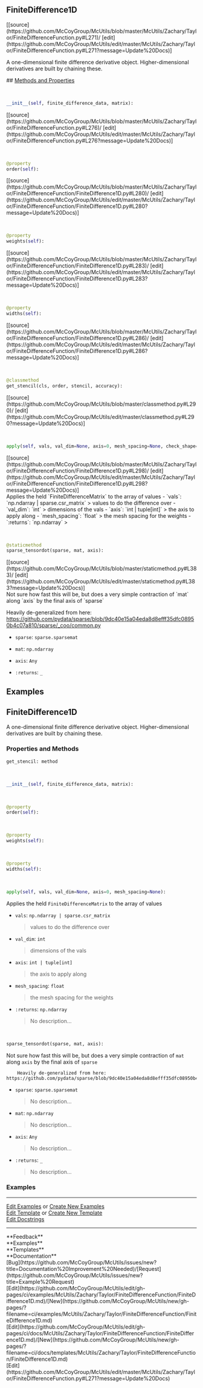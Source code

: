## <a id="McUtils.Zachary.Taylor.FiniteDifferenceFunction.FiniteDifference1D">FiniteDifference1D</a> 

<div class="docs-source-link" markdown="1">
[[source](https://github.com/McCoyGroup/McUtils/blob/master/McUtils/Zachary/Taylor/FiniteDifferenceFunction.py#L271)/
[edit](https://github.com/McCoyGroup/McUtils/edit/master/McUtils/Zachary/Taylor/FiniteDifferenceFunction.py#L271?message=Update%20Docs)]
</div>

A one-dimensional finite difference derivative object.
Higher-dimensional derivatives are built by chaining these.







<div class="collapsible-section">
 <div class="collapsible-section collapsible-section-header" markdown="1">
## <a class="collapse-link" data-toggle="collapse" href="#methods" markdown="1"> Methods and Properties</a> <a class="float-right" data-toggle="collapse" href="#methods"><i class="fa fa-chevron-down"></i></a>
 </div>
 <div class="collapsible-section collapsible-section-body collapse " id="methods" markdown="1">
 
<a id="McUtils.Zachary.Taylor.FiniteDifferenceFunction.FiniteDifference1D.__init__" class="docs-object-method">&nbsp;</a> 
```python
__init__(self, finite_difference_data, matrix): 
```
<div class="docs-source-link" markdown="1">
[[source](https://github.com/McCoyGroup/McUtils/blob/master/McUtils/Zachary/Taylor/FiniteDifferenceFunction.py#L276)/
[edit](https://github.com/McCoyGroup/McUtils/edit/master/McUtils/Zachary/Taylor/FiniteDifferenceFunction.py#L276?message=Update%20Docs)]
</div>


<a id="McUtils.Zachary.Taylor.FiniteDifferenceFunction.FiniteDifference1D.order" class="docs-object-method">&nbsp;</a> 
```python
@property
order(self): 
```
<div class="docs-source-link" markdown="1">
[[source](https://github.com/McCoyGroup/McUtils/blob/master/McUtils/Zachary/Taylor/FiniteDifferenceFunction/FiniteDifference1D.py#L280)/
[edit](https://github.com/McCoyGroup/McUtils/edit/master/McUtils/Zachary/Taylor/FiniteDifferenceFunction/FiniteDifference1D.py#L280?message=Update%20Docs)]
</div>


<a id="McUtils.Zachary.Taylor.FiniteDifferenceFunction.FiniteDifference1D.weights" class="docs-object-method">&nbsp;</a> 
```python
@property
weights(self): 
```
<div class="docs-source-link" markdown="1">
[[source](https://github.com/McCoyGroup/McUtils/blob/master/McUtils/Zachary/Taylor/FiniteDifferenceFunction/FiniteDifference1D.py#L283)/
[edit](https://github.com/McCoyGroup/McUtils/edit/master/McUtils/Zachary/Taylor/FiniteDifferenceFunction/FiniteDifference1D.py#L283?message=Update%20Docs)]
</div>


<a id="McUtils.Zachary.Taylor.FiniteDifferenceFunction.FiniteDifference1D.widths" class="docs-object-method">&nbsp;</a> 
```python
@property
widths(self): 
```
<div class="docs-source-link" markdown="1">
[[source](https://github.com/McCoyGroup/McUtils/blob/master/McUtils/Zachary/Taylor/FiniteDifferenceFunction/FiniteDifference1D.py#L286)/
[edit](https://github.com/McCoyGroup/McUtils/edit/master/McUtils/Zachary/Taylor/FiniteDifferenceFunction/FiniteDifference1D.py#L286?message=Update%20Docs)]
</div>


<a id="McUtils.Zachary.Taylor.FiniteDifferenceFunction.FiniteDifference1D.get_stencil" class="docs-object-method">&nbsp;</a> 
```python
@classmethod
get_stencil(cls, order, stencil, accuracy): 
```
<div class="docs-source-link" markdown="1">
[[source](https://github.com/McCoyGroup/McUtils/blob/master/classmethod.py#L290)/
[edit](https://github.com/McCoyGroup/McUtils/edit/master/classmethod.py#L290?message=Update%20Docs)]
</div>


<a id="McUtils.Zachary.Taylor.FiniteDifferenceFunction.FiniteDifference1D.apply" class="docs-object-method">&nbsp;</a> 
```python
apply(self, vals, val_dim=None, axis=0, mesh_spacing=None, check_shape=True): 
```
<div class="docs-source-link" markdown="1">
[[source](https://github.com/McCoyGroup/McUtils/blob/master/McUtils/Zachary/Taylor/FiniteDifferenceFunction/FiniteDifference1D.py#L298)/
[edit](https://github.com/McCoyGroup/McUtils/edit/master/McUtils/Zachary/Taylor/FiniteDifferenceFunction/FiniteDifference1D.py#L298?message=Update%20Docs)]
</div>
Applies the held `FiniteDifferenceMatrix` to the array of values
  - `vals`: `np.ndarray | sparse.csr_matrix`
    > values to do the difference over
  - `val_dim`: `int`
    > dimensions of the vals
  - `axis`: `int | tuple[int]`
    > the axis to apply along
  - `mesh_spacing`: `float`
    > the mesh spacing for the weights
  - `:returns`: `np.ndarray`
    >


<a id="McUtils.Zachary.Taylor.FiniteDifferenceFunction.FiniteDifference1D.sparse_tensordot" class="docs-object-method">&nbsp;</a> 
```python
@staticmethod
sparse_tensordot(sparse, mat, axis): 
```
<div class="docs-source-link" markdown="1">
[[source](https://github.com/McCoyGroup/McUtils/blob/master/staticmethod.py#L383)/
[edit](https://github.com/McCoyGroup/McUtils/edit/master/staticmethod.py#L383?message=Update%20Docs)]
</div>
Not sure how fast this will be, but does a very simple contraction of `mat` along `axis` by the final axis of `sparse`

Heavily de-generalized from here: https://github.com/pydata/sparse/blob/9dc40e15a04eda8d8efff35dfc08950b4c07a810/sparse/_coo/common.py
  - `sparse`: `sparse.sparsemat`
    > 
  - `mat`: `np.ndarray`
    > 
  - `axis`: `Any`
    > 
  - `:returns`: `_`
    >
 </div>
</div>




## Examples
## <a id="McUtils.Zachary.Taylor.FiniteDifferenceFunction.FiniteDifference1D">FiniteDifference1D</a>
A one-dimensional finite difference derivative object.
Higher-dimensional derivatives are built by chaining these.

### Properties and Methods
```python
get_stencil: method
```
<a id="McUtils.Zachary.Taylor.FiniteDifferenceFunction.FiniteDifference1D.__init__" class="docs-object-method">&nbsp;</a>
```python
__init__(self, finite_difference_data, matrix): 
```

<a id="McUtils.Zachary.Taylor.FiniteDifferenceFunction.FiniteDifference1D.order" class="docs-object-method">&nbsp;</a>
```python
@property
order(self): 
```

<a id="McUtils.Zachary.Taylor.FiniteDifferenceFunction.FiniteDifference1D.weights" class="docs-object-method">&nbsp;</a>
```python
@property
weights(self): 
```

<a id="McUtils.Zachary.Taylor.FiniteDifferenceFunction.FiniteDifference1D.widths" class="docs-object-method">&nbsp;</a>
```python
@property
widths(self): 
```

<a id="McUtils.Zachary.Taylor.FiniteDifferenceFunction.FiniteDifference1D.apply" class="docs-object-method">&nbsp;</a>
```python
apply(self, vals, val_dim=None, axis=0, mesh_spacing=None): 
```
Applies the held `FiniteDifferenceMatrix` to the array of values
- `vals`: `np.ndarray | sparse.csr_matrix`
    >values to do the difference over
- `val_dim`: `int`
    >dimensions of the vals
- `axis`: `int | tuple[int]`
    >the axis to apply along
- `mesh_spacing`: `float`
    >the mesh spacing for the weights
- `:returns`: `np.ndarray`
    >No description...

<a id="McUtils.Zachary.Taylor.FiniteDifferenceFunction.FiniteDifference1D.sparse_tensordot" class="docs-object-method">&nbsp;</a>
```python
sparse_tensordot(sparse, mat, axis): 
```
Not sure how fast this will be, but does a very simple contraction of `mat` along `axis` by the final axis of `sparse`

        Heavily de-generalized from here: https://github.com/pydata/sparse/blob/9dc40e15a04eda8d8efff35dfc08950b4c07a810/sparse/_coo/common.py
- `sparse`: `sparse.sparsemat`
    >No description...
- `mat`: `np.ndarray`
    >No description...
- `axis`: `Any`
    >No description...
- `:returns`: `_`
    >No description...

### Examples


___

[Edit Examples](https://github.com/McCoyGroup/References/edit/gh-pages/Documentation/examples/McUtils/Zachary/Taylor/FiniteDifferenceFunction/FiniteDifference1D.md) or 
[Create New Examples](https://github.com/McCoyGroup/References/new/gh-pages/?filename=Documentation/examples/McUtils/Zachary/Taylor/FiniteDifferenceFunction/FiniteDifference1D.md) <br/>
[Edit Template](https://github.com/McCoyGroup/References/edit/gh-pages/Documentation/templates/McUtils/Zachary/Taylor/FiniteDifferenceFunction/FiniteDifference1D.md) or 
[Create New Template](https://github.com/McCoyGroup/References/new/gh-pages/?filename=Documentation/templates/McUtils/Zachary/Taylor/FiniteDifferenceFunction/FiniteDifference1D.md) <br/>
[Edit Docstrings](https://github.com/McCoyGroup/McUtils/edit/master/Zachary/Taylor/FiniteDifferenceFunction.py?message=Update%20Docs)






---


<div markdown="1" class="text-secondary">
<div class="container">
  <div class="row">
   <div class="col" markdown="1">
**Feedback**   
</div>
   <div class="col" markdown="1">
**Examples**   
</div>
   <div class="col" markdown="1">
**Templates**   
</div>
   <div class="col" markdown="1">
**Documentation**   
</div>
   <div class="col" markdown="1">
   
</div>
   <div class="col" markdown="1">
   
</div>
   <div class="col" markdown="1">
   
</div>
</div>
  <div class="row">
   <div class="col" markdown="1">
[Bug](https://github.com/McCoyGroup/McUtils/issues/new?title=Documentation%20Improvement%20Needed)/[Request](https://github.com/McCoyGroup/McUtils/issues/new?title=Example%20Request)   
</div>
   <div class="col" markdown="1">
[Edit](https://github.com/McCoyGroup/McUtils/edit/gh-pages/ci/examples/McUtils/Zachary/Taylor/FiniteDifferenceFunction/FiniteDifference1D.md)/[New](https://github.com/McCoyGroup/McUtils/new/gh-pages/?filename=ci/examples/McUtils/Zachary/Taylor/FiniteDifferenceFunction/FiniteDifference1D.md)   
</div>
   <div class="col" markdown="1">
[Edit](https://github.com/McCoyGroup/McUtils/edit/gh-pages/ci/docs/McUtils/Zachary/Taylor/FiniteDifferenceFunction/FiniteDifference1D.md)/[New](https://github.com/McCoyGroup/McUtils/new/gh-pages/?filename=ci/docs/templates/McUtils/Zachary/Taylor/FiniteDifferenceFunction/FiniteDifference1D.md)   
</div>
   <div class="col" markdown="1">
[Edit](https://github.com/McCoyGroup/McUtils/edit/master/McUtils/Zachary/Taylor/FiniteDifferenceFunction.py#L271?message=Update%20Docs)   
</div>
   <div class="col" markdown="1">
   
</div>
   <div class="col" markdown="1">
   
</div>
   <div class="col" markdown="1">
   
</div>
</div>
</div>
</div>